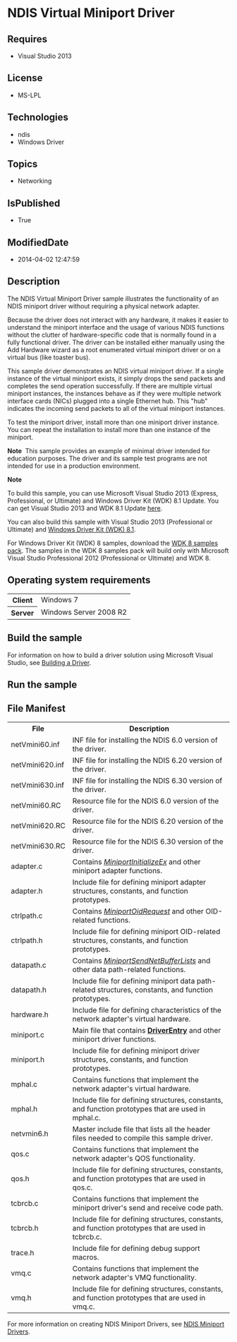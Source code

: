 # NDIS Virtual Miniport Driver
## Requires
* Visual Studio 2013
## License
* MS-LPL
## Technologies
* ndis
* Windows Driver
## Topics
* Networking
## IsPublished
* True
## ModifiedDate
* 2014-04-02 12:47:59
## Description

<div id="mainSection">
<p>The NDIS Virtual Miniport Driver sample illustrates the functionality of an NDIS miniport driver without requiring a physical network adapter.
</p>
<p>Because the driver does not interact with any hardware, it makes it easier to understand the miniport interface and the usage of various NDIS functions without the clutter of hardware-specific code that is normally found in a fully functional driver. The
 driver can be installed either manually using the Add Hardware wizard as a root enumerated virtual miniport driver or on a virtual bus (like toaster bus).
</p>
<p>This sample driver demonstrates an NDIS virtual miniport driver. If a single instance of the virtual miniport exists, it simply drops the send packets and completes the send operation successfully. If there are multiple virtual miniport instances, the instances
 behave as if they were multiple network interface cards (NICs) plugged into a single Ethernet hub. This &quot;hub&quot; indicates the incoming send packets to all of the virtual miniport instances.</p>
<p>To test the miniport driver, install more than one miniport driver instance. You can repeat the installation to install more than one instance of the miniport.</p>
<p class="note"><b>Note</b>&nbsp;&nbsp;This sample provides an example of minimal driver intended for education purposes. The driver and its sample test programs are not intended for use in a production environment.</p>
<p class="note"><b>Note</b>&nbsp;&nbsp;</p>
<p class="note">To build this sample, you can use Microsoft Visual Studio&nbsp;2013 (Express, Professional, or Ultimate) and Windows Driver Kit (WDK)&nbsp;8.1 Update. You can get Visual Studio&nbsp;2013 and WDK&nbsp;8.1 Update
<a href="http://go.microsoft.com/fwlink/p/?LInkID=239721">here</a>.</p>
<p class="note">You can also build this sample with Visual Studio&nbsp;2013 (Professional or Ultimate) and
<a href="http://go.microsoft.com/fwlink/p/?LInkID=391348">Windows Driver Kit (WDK)&nbsp;8.1</a>.</p>
<p class="note">For Windows Driver Kit (WDK)&nbsp;8 samples, download the <a href=" http://go.microsoft.com/fwlink/?LinkId=317090">
WDK&nbsp;8 samples pack</a>. The samples in the WDK&nbsp;8 samples pack will build only with Microsoft Visual Studio Professional&nbsp;2012 (Professional or Ultimate) and WDK&nbsp;8.</p>
<p></p>
<h2>Operating system requirements</h2>
<table>
<tbody>
<tr>
<th>Client</th>
<td><dt>Windows&nbsp;7 </dt></td>
</tr>
<tr>
<th>Server</th>
<td><dt>Windows Server&nbsp;2008&nbsp;R2 </dt></td>
</tr>
</tbody>
</table>
<h2>Build the sample</h2>
<p>For information on how to build a driver solution using Microsoft Visual Studio, see
<a href="http://msdn.microsoft.com/en-us/library/windows/hardware/ff554644">Building a Driver</a>.</p>
<h2>Run the sample</h2>
<h2><a id="File_Manifest"></a><a id="file_manifest"></a><a id="FILE_MANIFEST"></a>File Manifest</h2>
<table>
<tbody>
<tr>
<th>File</th>
<th>Description</th>
</tr>
<tr>
<td>netVmini60.inf</td>
<td>INF file for installing the NDIS 6.0 version of the driver.</td>
</tr>
<tr>
<td>netVmini620.inf</td>
<td>INF file for installing the NDIS 6.20 version of the driver.</td>
</tr>
<tr>
<td>netVmini630.inf</td>
<td>INF file for installing the NDIS 6.30 version of the driver.</td>
</tr>
<tr>
<td>netVmini60.RC</td>
<td>Resource file for the NDIS 6.0 version of the driver.</td>
</tr>
<tr>
<td>netVmini620.RC</td>
<td>Resource file for the NDIS 6.20 version of the driver.</td>
</tr>
<tr>
<td>netVmini630.RC</td>
<td>Resource file for the NDIS 6.30 version of the driver.</td>
</tr>
<tr>
<td>adapter.c</td>
<td>Contains <a href="http://msdn.microsoft.com/en-us/library/windows/hardware/ff559389">
<i>MiniportInitializeEx</i></a> and other miniport adapter functions.</td>
</tr>
<tr>
<td>adapter.h</td>
<td>Include file for defining miniport adapter structures, constants, and function prototypes.</td>
</tr>
<tr>
<td>ctrlpath.c</td>
<td>Contains <a href="http://msdn.microsoft.com/en-us/library/windows/hardware/ff559416">
<i>MiniportOidRequest</i></a> and other OID-related functions.</td>
</tr>
<tr>
<td>ctrlpath.h</td>
<td>Include file for defining miniport OID-related structures, constants, and function prototypes.</td>
</tr>
<tr>
<td>datapath.c</td>
<td>Contains <a href="http://msdn.microsoft.com/en-us/library/windows/hardware/ff559440">
<i>MiniportSendNetBufferLists</i></a> and other data path-related functions.</td>
</tr>
<tr>
<td>datapath.h</td>
<td>Include file for defining miniport data path-related structures, constants, and function prototypes.</td>
</tr>
<tr>
<td>hardware.h</td>
<td>Include file for defining characteristics of the network adapter's virtual hardware.</td>
</tr>
<tr>
<td>miniport.c</td>
<td>Main file that contains <a href="http://msdn.microsoft.com/en-us/library/windows/hardware/ff548818">
<b>DriverEntry</b></a> and other miniport driver functions.</td>
</tr>
<tr>
<td>miniport.h</td>
<td>Include file for defining miniport driver structures, constants, and function prototypes.</td>
</tr>
<tr>
<td>mphal.c</td>
<td>Contains functions that implement the network adapter's virtual hardware.</td>
</tr>
<tr>
<td>mphal.h</td>
<td>Include file for defining structures, constants, and function prototypes that are used in mphal.c.</td>
</tr>
<tr>
<td>netvmin6.h</td>
<td>Master include file that lists all the header files needed to compile this sample driver.</td>
</tr>
<tr>
<td>qos.c</td>
<td>Contains functions that implement the network adapter's QOS functionality.</td>
</tr>
<tr>
<td>qos.h</td>
<td>Include file for defining structures, constants, and function prototypes that are used in qos.c.</td>
</tr>
<tr>
<td>tcbrcb.c</td>
<td>Contains functions that implement the miniport driver's send and receive code path.</td>
</tr>
<tr>
<td>tcbrcb.h</td>
<td>Include file for defining structures, constants, and function prototypes that are used in tcbrcb.c.</td>
</tr>
<tr>
<td>trace.h</td>
<td>Include file for defining debug support macros.</td>
</tr>
<tr>
<td>vmq.c</td>
<td>Contains functions that implement the network adapter's VMQ functionality.</td>
</tr>
<tr>
<td>vmq.h</td>
<td>Include file for defining structures, constants, and function prototypes that are used in vmq.c.</td>
</tr>
</tbody>
</table>
<p>For more information on creating NDIS Miniport Drivers, see <a href="http://msdn.microsoft.com/en-us/library/windows/hardware/ff565949">
NDIS Miniport Drivers</a>.</p>
</div>
